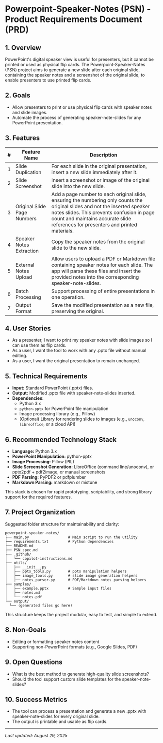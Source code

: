 # Powerpoint-Speaker-Notes (PSN) - Product Requirements Document (PRD)

## 1. Overview
PowerPoint's digital speaker view is useful for presenters, but it cannot be printed or used as physical flip cards. The Powerpoint-Speaker-Notes (PSN) project aims to generate a new slide after each original slide, containing the speaker notes and a screenshot of the original slide, to enable presenters to use printed flip cards.

## 2. Goals
- Allow presenters to print or use physical flip cards with speaker notes and slide images.
- Automate the process of generating speaker-note-slides for any PowerPoint presentation.

## 3. Features

| #  | Feature Name                  | Description |
|----|-------------------------------|-------------|
| 1  | Slide Duplication             | For each slide in the original presentation, insert a new slide immediately after it. |
| 2  | Slide Screenshot              | Insert a screenshot or image of the original slide into the new slide. |
| 3  | Original Slide Page Numbers   | Add a page number to each original slide, ensuring the numbering only counts the original slides and not the inserted speaker notes slides. This prevents confusion in page count and maintains accurate slide references for presenters and printed materials. |
| 4  | Speaker Notes Extraction      | Copy the speaker notes from the original slide to the new slide. |
| 5  | External Notes Upload         | Allow users to upload a PDF or Markdown file containing speaker notes for each slide. The app will parse these files and insert the provided notes into the corresponding speaker-note-slides. |
| 6  | Batch Processing              | Support processing of entire presentations in one operation. |
| 7  | Output Format                 | Save the modified presentation as a new file, preserving the original. |

## 4. User Stories
- As a presenter, I want to print my speaker notes with slide images so I can use them as flip cards.
- As a user, I want the tool to work with any .pptx file without manual editing.
- As a user, I want the original presentation to remain unchanged.

## 5. Technical Requirements
- **Input:** Standard PowerPoint (.pptx) files.
- **Output:** Modified .pptx file with speaker-note-slides inserted.
- **Dependencies:**
  - Python 3.x
  - `python-pptx` for PowerPoint file manipulation
  - Image processing library (e.g., Pillow)
  - (Optional) Library for rendering slides to images (e.g., `unoconv`, `libreoffice`, or a cloud API)

## 6. Recommended Technology Stack

- **Language:** Python 3.x
- **PowerPoint Manipulation:** python-pptx
- **Image Processing:** Pillow (PIL)
- **Slide Screenshot Generation:** LibreOffice (command line/unoconv), or pptx2pdf + pdf2image, or manual screenshots
- **PDF Parsing:** PyPDF2 or pdfplumber
- **Markdown Parsing:** markdown or mistune

This stack is chosen for rapid prototyping, scriptability, and strong library support for the required features.

## 7. Project Organization

Suggested folder structure for maintainability and clarity:

```
powerpoint-speaker-notes/
├── main.py                  # Main script to run the utility
├── requirements.txt         # Python dependencies
├── README.md
├── PSN_spec.md
├── .github/
│   └── copilot-instructions.md
├── utils/
│   ├── __init__.py
│   ├── pptx_tools.py        # pptx manipulation helpers
│   ├── image_tools.py       # slide image generation helpers
│   ├── notes_parser.py      # PDF/Markdown notes parsing helpers
├── samples/
│   ├── example.pptx         # Sample input files
│   ├── notes.md
│   └── notes.pdf
└── output/
  └── (generated files go here)
```

This structure keeps the project modular, easy to test, and simple to extend.

## 8. Non-Goals
- Editing or formatting speaker notes content
- Supporting non-PowerPoint formats (e.g., Google Slides, PDF)

## 9. Open Questions
- What is the best method to generate high-quality slide screenshots?
- Should the tool support custom slide templates for the speaker-note-slides?

## 10. Success Metrics
- The tool can process a presentation and generate a new .pptx with speaker-note-slides for every original slide.
- The output is printable and usable as flip cards.

---
_Last updated: August 29, 2025_
